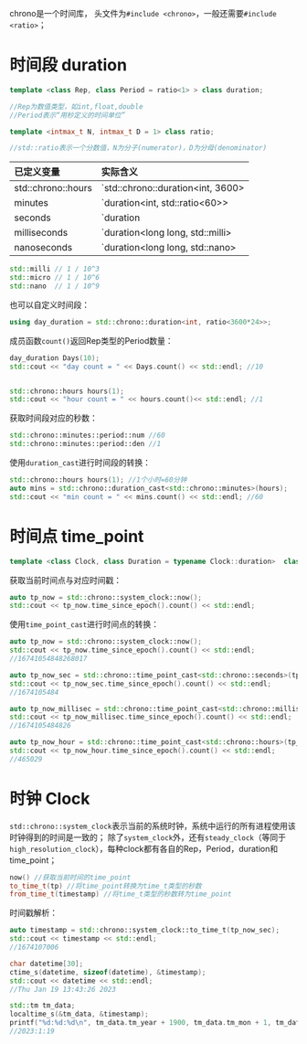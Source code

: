 chrono是一个时间库，
头文件为`#include <chrono>`，一般还需要`#include <ratio>`；

# 时间段 duration

```c++
template <class Rep, class Period = ratio<1> > class duration;

//Rep为数值类型，如int,float,double
//Period表示“用秒定义的时间单位”

template <intmax_t N, intmax_t D = 1> class ratio;

//std::ratio表示一个分数值，N为分子(numerator)，D为分母(denominator)
```

|已定义变量|实际含义|
|:-|:-|
|std::chrono::hours|`std::chrono::duration<int, 3600>|
|minutes|`duration<int, std::ratio<60>>|
|seconds|`duration<long long>|
|milliseconds|`duration<long long, std::milli>|
|nanoseconds|`duration<long long, std::nano>|

```c++
std::milli // 1 / 10^3
std::micro // 1 / 10^6
std::nano  // 1 / 10^9
```

也可以自定义时间段：
```c++
using day_duration = std::chrono::duration<int, ratio<3600*24>>;
```

成员函数`count()`返回Rep类型的Period数量：
```c++
day_duration Days(10);
std::cout << "day count = " << Days.count() << std::endl; //10


std::chrono::hours hours(1);
std::cout << "hour count = " << hours.count()<< std::endl; //1
```

获取时间段对应的秒数：
```c++
std::chrono::minutes::period::num //60
std::chrono::minutes::period::den //1
```

使用`duration_cast`进行时间段的转换：
```c++
std::chrono::hours hours(1); //1个小时=60分钟
auto mins = std::chrono::duration_cast<std::chrono::minutes>(hours);
std::cout << "min count = " << mins.count() << std::endl; //60
```

# 时间点 time_point

```c++
template <class Clock, class Duration = typename Clock::duration>  class time_point;
```

获取当前时间点与对应时间戳：
```c++
auto tp_now = std::chrono::system_clock::now();
std::cout << tp_now.time_since_epoch().count() << std::endl;
```

使用`time_point_cast`进行时间点的转换：
```c++
auto tp_now = std::chrono::system_clock::now();
std::cout << tp_now.time_since_epoch().count() << std::endl;
//16741054848268017

auto tp_now_sec = std::chrono::time_point_cast<std::chrono::seconds>(tp_now);
std::cout << tp_now_sec.time_since_epoch().count() << std::endl;
//1674105484

auto tp_now_millisec = std::chrono::time_point_cast<std::chrono::milliseconds>(tp_now);
std::cout << tp_now_millisec.time_since_epoch().count() << std::endl;
//1674105484826

auto tp_now_hour = std::chrono::time_point_cast<std::chrono::hours>(tp_now);
std::cout << tp_now_hour.time_since_epoch().count() << std::endl;
//465029
```

# 时钟 Clock

`std::chrono::system_clock`表示当前的系统时钟，系统中运行的所有进程使用该时钟得到的时间是一致的；
除了`system_clock`外，还有`steady_clock`（等同于`high_resolution_clock`），每种clock都有各自的Rep，Period，duration和time_point；

```c++
now() //获取当前时间的time_point
to_time_t(tp) //将time_point转换为time_t类型的秒数
from_time_t(timestamp) //将time_t类型的秒数转为time_point
```

时间戳解析：
```c++
auto timestamp = std::chrono::system_clock::to_time_t(tp_now_sec);
std::cout << timestamp << std::endl;
//1674107006

char datetime[30];
ctime_s(datetime, sizeof(datetime), &timestamp);
std::cout << datetime << std::endl;
//Thu Jan 19 13:43:26 2023

std::tm tm_data;
localtime_s(&tm_data, &timestamp);
printf("%d:%d:%d\n", tm_data.tm_year + 1900, tm_data.tm_mon + 1, tm_data.tm_mday);
//2023:1:19
```
